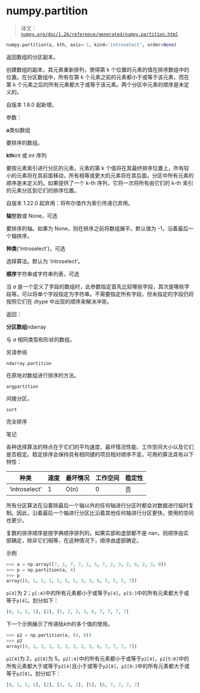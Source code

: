 # numpy.partition

> 译文：[`numpy.org/doc/1.26/reference/generated/numpy.partition.html`](https://numpy.org/doc/1.26/reference/generated/numpy.partition.html)

```py
numpy.partition(a, kth, axis=-1, kind='introselect', order=None)
```

返回数组的分区副本。

创建数组的副本，其元素重新排列，使得第 k 个位置的元素的值在排序数组中的位置。在分区数组中，所有在第 k 个元素之前的元素都小于或等于该元素，而在第 k 个元素之后的所有元素都大于或等于该元素。两个分区中元素的顺序是未定义的。

自版本 1.8.0 起新增。

参数：

**a**类似数组

要排序的数组。

**kth**int 或 int 序列

要按元素索引进行分区的元素。元素的第 k 个值将在其最终排序位置上，所有较小的元素将在其前面移动，所有相等或更大的元素将在其后面。分区中所有元素的顺序是未定义的。如果提供了一个 k-th 序列，它将一次将所有由它们的 k-th 索引的元素分区到它们的排序位置。

自版本 1.22.0 起弃用：将布尔值作为索引传递已弃用。

**轴**整数或 None，可选

要排序的轴。如果为 None，则在排序之前将数组展平。默认值为 -1，沿着最后一个轴排序。

**种类**{‘introselect’}，可选

选择算法。默认为 ‘introselect’。

**顺序**字符串或字符串列表，可选

当 *a* 是一个定义了字段的数组时，此参数指定首先比较哪些字段，其次是哪些字段等。可以将单个字段指定为字符串。不需要指定所有字段，但未指定的字段仍将按照它们在 dtype 中出现的顺序来解决冲突。

返回：

**分区数组**ndarray

与 *a* 相同类型和形状的数组。

另请参阅

`ndarray.partition`

在原地对数组进行排序的方法。

`argpartition`

间接分区。

`sort`

完全排序

笔记

各种选择算法的特点在于它们的平均速度、最坏情况性能、工作空间大小以及它们是否稳定。稳定排序会保持具有相同键的项目相对顺序不变。可用的算法具有以下特性：

| 种类 | 速度 | 最坏情况 | 工作空间 | 稳定性 |
| --- | --- | --- | --- | --- |
| ‘introselect’ | 1 | O(n) | 0 | 否 |

所有分区算法在沿着除最后一个轴以外的任何轴进行分区时都会对数据进行临时复制。因此，沿着最后一个轴进行分区比沿着其他任何轴进行分区更快，使用的空间也更少。

复数的排序顺序是按字典顺序排列的。如果实部和虚部都不是 nan，则顺序由实部确定，除非它们相等，在这种情况下，顺序由虚部确定。

示例

```py
>>> a = np.array([7, 1, 7, 7, 1, 5, 7, 2, 3, 2, 6, 2, 3, 0])
>>> p = np.partition(a, 4)
>>> p
array([0, 1, 2, 1, 2, 5, 2, 3, 3, 6, 7, 7, 7, 7]) 
```

`p[4]`为 2；`p[:4]`中的所有元素都小于或等于`p[4]`，`p[5:]`中的所有元素都大于或等于`p[4]`。划分如下：

```py
[0, 1, 2, 1], [2], [5, 2, 3, 3, 6, 7, 7, 7, 7] 
```

下一个示例展示了传递给*kth*的多个值的使用。

```py
>>> p2 = np.partition(a, (4, 8))
>>> p2
array([0, 1, 2, 1, 2, 3, 3, 2, 5, 6, 7, 7, 7, 7]) 
```

`p2[4]`为 2，`p2[8]`为 5。`p2[:4]`中的所有元素都小于或等于`p2[4]`，`p2[5:8]`中的所有元素都大于或等于`p2[4]`且小于或等于`p2[8]`，`p2[9:]`中的所有元素都大于或等于`p2[8]`。划分如下：

```py
[0, 1, 2, 1], [2], [3, 3, 2], [5], [6, 7, 7, 7, 7] 
```
